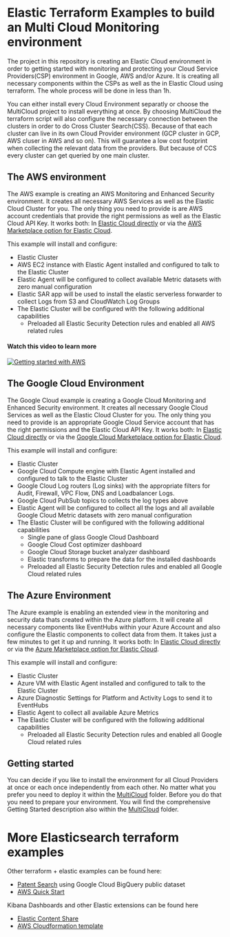# Elastic Terraform Examples to build an Multi Cloud Monitoring environment

The project in this repository is creating an Elastic Cloud environment in order to getting started with monitoring and protecting your Cloud Service Providers(CSP) environment in Google, AWS and/or Azure. It is creating all necessary components within the CSPs as well as the in Elastic Cloud using terraform. The whole process will be done in less than 1h. 

You can either install every Cloud Environment separatly or choose the MultiCloud project to install everything at once. By choosing MultiCloud the terraform script will also configure the necessary connection between the clusters in order to do Cross Cluster Search(CSS). Because of that each cluster can live in its own Cloud Provider environment (GCP cluster in GCP, AWS cluser in AWS and so on). This will guarantee a low cost footprint when collecting the relevant data from the providers. But because of CCS every cluster can get queried by one main cluster. 

## The AWS environment

The AWS example is creating an AWS Monitoring and Enhanced Security environment. It creates all necessary AWS Services as well as the Elastic Cloud Cluster for you. The only thing you need to provide is are AWS account credentials that provide the right permissions as well as the Elastic Cloud API Key. It works both: In [Elastic Cloud directly](https://cloud.elastic.co) or via the [AWS Marketplace option for Elastic Cloud](https://ela.st/aws).

This example will install and configure:
- Elastic Cluster
- AWS EC2 instance with Elastic Agent installed and configured to talk to the Elastic Cluster 
- Elastic Agent will be configured to collect available Metric datasets with zero manual configuration
- Elastic SAR app will be used to install the elastic serverless forwarder to collect Logs from S3 and CloudWatch Log Groups 
- The Elastic Cluster will be configured with the following additional capabilities
	- Preloaded all Elastic Security Detection rules and enabled all AWS related rules

#### Watch this video to learn more
[![Getting started with AWS](https://raw.githubusercontent.com/felix-lessoer/elastic-terraform-examples/main/AWS/AWS_thumbnail.PNG)](https://youtu.be/9PpjxYOOr7c "Getting started with AWS")

## The Google Cloud Environment

The Google Cloud example is creating a Google Cloud Monitoring and Enhanced Security environment. It creates all necessary Google Cloud Services as well as the Elastic Cloud Cluster for you. The only thing you need to provide is an appropriate Google Cloud Service account that has the right permissions and the Elastic Cloud API Key. It works both: In [Elastic Cloud directly](https://cloud.elastic.co) or via the [Google Cloud Marketplace option for Elastic Cloud](https://ela.st/google).

This example will install and configure:
- Elastic Cluster
- Google Cloud Compute engine with Elastic Agent installed and configured to talk to the Elastic Cluster
- Google Cloud Log routers (Log sinks) with the appropriate filters for Audit, Firewall, VPC Flow, DNS and Loadbalancer Logs. 
- Google Cloud PubSub topics to collects the log types above
- Elastic Agent will be configured to collect all the logs and all available Google Cloud Metric datasets with zero manual configuration
- The Elastic Cluster will be configured with the following additional capabilities
	- Single pane of glass Google Cloud Dashboard
	- Google Cloud Cost optimizer dashboard
	- Google Cloud Storage bucket analyzer dashboard
	- Elastic transforms to prepare the data for the installed dashboards
	- Preloaded all Elastic Security Detection rules and enabled all Google Cloud related rules

## The Azure Environment

The Azure example is enabling an extended view in the monitoring and security data thats created within the Azure platform. 
It will create all necessary components like EventHubs within your Azure Account and also configure the Elastic components to collect data from them.
It takes just a few minutes to get it up and running.  It works both: In [Elastic Cloud directly](https://cloud.elastic.co) or via the [Azure Marketplace option for Elastic Cloud](https://ela.st/azure). 

This example will install and configure:
- Elastic Cluster
- Azure VM with Elastic Agent installed and configured to talk to the Elastic Cluster
- Azure Diagnostic Settings for Platform and Activity Logs to send it to EventHubs
- Elastic Agent to collect all available Azure Metrics
- The Elastic Cluster will be configured with the following additional capabilities
	- Preloaded all Elastic Security Detection rules and enabled all Google Cloud related rules

	
## Getting started

You can decide if you like to install the environment for all Cloud Providers at once or each once independently from each other. No matter what you prefer you need to deploy it within the [MultiCloud](MultiCloud) folder. Before you do that you need to prepare your environment. You will find the comprehensive Getting Started description also within the [MultiCloud](MultiCloud) folder.

# More Elasticsearch terraform examples

Other terraform + elastic examples can be found here:
- [Patent Search](https://github.com/MarxDimitri/solution-accelerators/tree/main/patent-search) using Google Cloud BigQuery public dataset
- [AWS Quick Start](https://github.com/aws-ia/terraform-elastic-cloud) 

Kibana Dashboards and other Elastic extensions can be found here
- [Elastic Content Share](https://elastic-content-share.eu/)
- [AWS Cloudformation template](https://elastic-content-share.eu/blog/how-to-create-elastic-cloud-cluster-via-aws-cloud-formation-template/)

 
